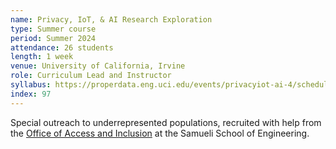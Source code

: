 ```yaml
---
name: Privacy, IoT, & AI Research Exploration
type: Summer course
period: Summer 2024
attendance: 26 students
length: 1 week
venue: University of California, Irvine
role: Curriculum Lead and Instructor
syllabus: https://properdata.eng.uci.edu/events/privacyiot-ai-4/schedule/
index: 97
---
```


Special outreach to underrepresented populations, recruited with help from the [Office of Access and Inclusion](https://oai.tech.uci.edu/) at the Samueli School of Engineering.

